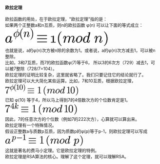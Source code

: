 #### 欧拉定理  

欧拉函数的用处，在于欧拉定理，"欧拉定理"指的是：  
如果两个正整数a和n互质，则n的欧拉函数 φ(n) 可以让下面的等式成立：  
![oula_100](../ImageFiles/oula_100.png)    
也就是说，a的φ(n)次方被n除的余数为1。或者说，a的φ(n)次方减去1，可以被n整除。  
比如，3和7互质，而7的欧拉函数φ(7)等于6，  所以3的6次方（729）减去1，可以被7整除（728/7=104）。  
欧拉定理的证明比较复杂，这里就省略了。我们只要记住它的结论就行了。  
欧拉定理可以大大简化某些运算。比如，7和10互质，根据欧拉定理，  
![oula_101](../ImageFiles/oula_101.png)    
已知 φ(10) 等于4，所以马上得到7的4倍数次方的个位数肯定是1。  
![oula_102](../ImageFiles/oula_102.png)    
因此，7的任意次方的个位数（例如7的222次方），心算就可以算出来。  
欧拉定理有一个特殊情况。  
假设正整数a与质数p互质，因为质数p的φ(p)等于p-1，则欧拉定理可以写成  
![oula_103](../ImageFiles/oula_103.png)     
这就是著名的费马小定理。它是欧拉定理的特例。  
欧拉定理是RSA算法的核心。理解了这个定理，就可以理解RSA。  
